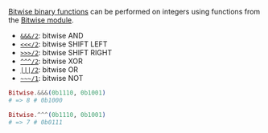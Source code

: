 [Bitwise binary functions][bitwise-wiki] can be performed on integers using functions from the [Bitwise module][bitwise-hexdocs].

- [`&&&/2`][bitwise-and]: bitwise AND
- [`<<</2`][bitwise-shift-left]: bitwise SHIFT LEFT
- [`>>>/2`][bitwise-shift-right]: bitwise SHIFT RIGHT
- [`^^^/2`][bitwise-xor]: bitwise XOR
- [`|||/2`][bitwise-or]: bitwise OR
- [`~~~/1`][bitwise-not]: bitwise NOT

```elixir
Bitwise.&&&(0b1110, 0b1001)
# => 8 # 0b1000

Bitwise.^^^(0b1110, 0b1001)
# => 7 # 0b0111
```

[bitwise-hexdocs]: https://hexdocs.pm/elixir/Bitwise.html
[bitwise-wiki]: https://en.wikipedia.org/wiki/Bitwise_operation
[bitwise-and]: https://hexdocs.pm/elixir/Bitwise.html#&&&/2
[bitwise-shift-left]: https://hexdocs.pm/elixir/Bitwise.html#<<</2
[bitwise-shift-right]: https://hexdocs.pm/elixir/Bitwise.html#>>>/2
[bitwise-xor]: https://hexdocs.pm/elixir/Bitwise.html#^^^/2
[bitwise-or]: https://hexdocs.pm/elixir/Bitwise.html#|||/2
[bitwise-not]: https://hexdocs.pm/elixir/Bitwise.html#~~~/2
